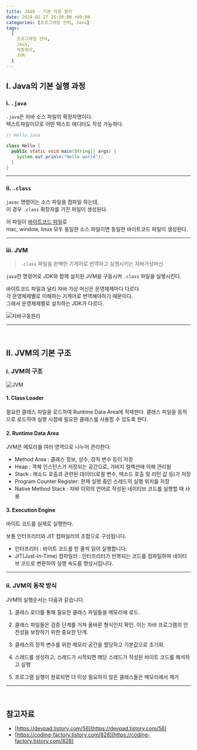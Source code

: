 ```yaml
---
title: JAVA - 기본 작동 원리
date: 2024-02-27 15:30:00 +09:00
categories: [프로그래밍 언어, Java]
tags:
  [
    프로그래밍 언어,
    Java,
    작동원리,
    JVM
  ]
---
```


## Ⅰ. Java의 기본 실행 과정

### ⅰ. `.java`

`.java`은 자바 소스 파일의 확장자명이다.  
텍스트파일이므로 어떤 텍스트 에디터도 작성 가능하다.

```java
// Hello.java

class Hello {
  public static void main(String[] args) {
    System.out.prinln("Hello world");
  }
}
```

<hr>

### ⅱ. `.class`

`javac` 명령어는 소스 파일을 컴파일 하는데,  
이 경우 `.class` 확장자를 가진 파일이 생성된다.

이 파일이 <u>바이트코드 파일</u>로  
mac, window, linux 모두 동일한 소스 파일이면 동일한 바이트코드 파일이 생성된다.

<hr>

### ⅲ. JVM

> `.class` 파일을 완벽한 기계어로 번역하고 실행시키는 자바가상머신

`java`란 명령어로 JDK와 함께 설치된 JVM을 구동시켜 `.class` 파일을 실행시킨다.  

바이트코드 파일과 달리 자바 가상 머신은 운영체제마다 다르다.  
각 운영체제별로 이해하는 기계어로 번역해야하기 때문이다.  
그래서 운영체제별로 설치하는 JDK가 다르다.

![자바구동원리](https://blog.kakaocdn.net/dn/tmLpv/btrrQsh23RM/VyS1jhoUtcszuemDz6dZH1/img.jpg)

<hr><br>

## Ⅱ. JVM의 기본 구조

### ⅰ. JVM의 구조

![JVM](https://img1.daumcdn.net/thumb/R1280x0/?scode=mtistory2&fname=https%3A%2F%2Fblog.kakaocdn.net%2Fdn%2FcQRqku%2Fbtru0vJ6Ixx%2F9qCTW7ChXc80fGfQUrT4B0%2Fimg.png)

#### 1. Class Loader

필요한 클래스 파일을 로드하여 Runtime Data Area에 적재한다.
클래스 파일을 동적으로 로드하여 실행 시점에 필요한 클래스를 사용할 수 있도록 한다.

#### 2. Runtime Data Area

JVM은 메모리를 여러 영역으로 나누어 관리한다.

- Method Area : 클래스 정보, 상수, 정적 변수 등이 저장
- Heap : 객체 인스턴스가 저장되는 공간으로, 가비지 컬렉션에 의해 관리됨
- Stack : 메소드 호출과 관련된 데이터(로컬 변수, 메소드 호출 및 리턴 값 등)가 저장
- Program Counter Register: 현재 실행 중인 스레드의 실행 위치를 저장
- Native Method Stack : 자바 이외의 언어로 작성된 네이티브 코드를 실행할 때 사용
#### 3. Execution Engine

바이트 코드를 실제로 실행한다.

보통 인터프리터와 JIT 컴파일러의 조합으로 구성됩니다.
- 인터프리터 : 바이트 코드를 한 줄씩 읽어 실행합니다.
- JIT(Just-In-Time) 컴파일러 : 인터프리터가 반복되는 코드를 컴파일하여 네이티브 코드로 변환하여 실행 속도를 향상시킵니다.

<hr>

### ⅱ. JVM의 동작 방식

JVM의 실행순서는 다음과 같습니다.

1. 클래스 로더를 통해 필요한 클래스 파일들을 메모리에 로드.

2. 클래스 파일들은 검증 단계를 거쳐 올바른 형식인지 확인. 이는 자바 프로그램의 안전성을 보장하기 위한 중요한 단계.

3. 클래스의 정적 변수를 위한 메모리 공간을 할당하고 기본값으로 초기화.

4. 스레드를 생성하고, 스레드가 시작되면 해당 스레드가 작성된 바이트 코드를 해석하고 실행

5. 프로그램 실행이 완료되면 더 이상 필요하지 않은 클래스들은 메모리에서 제거

<hr><br>

## 참고자료

- [https://devpad.tistory.com/56](https://devpad.tistory.com/56)
- [https://coding-factory.tistory.com/828](https://coding-factory.tistory.com/828)